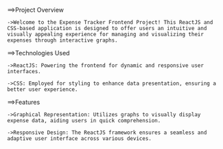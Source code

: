 ==>Project Overview

    ->Welcome to the Expense Tracker Frontend Project! This ReactJS and CSS-based application is designed to offer users an intuitive and visually appealing experience for managing and visualizing their expenses through interactive graphs.

==>Technologies Used

    ->ReactJS: Powering the frontend for dynamic and responsive user interfaces.

    ->CSS: Employed for styling to enhance data presentation, ensuring a better user experience.

==>Features

    ->Graphical Representation: Utilizes graphs to visually display expense data, aiding users in quick comprehension.

    ->Responsive Design: The ReactJS framework ensures a seamless and adaptive user interface across various devices.
